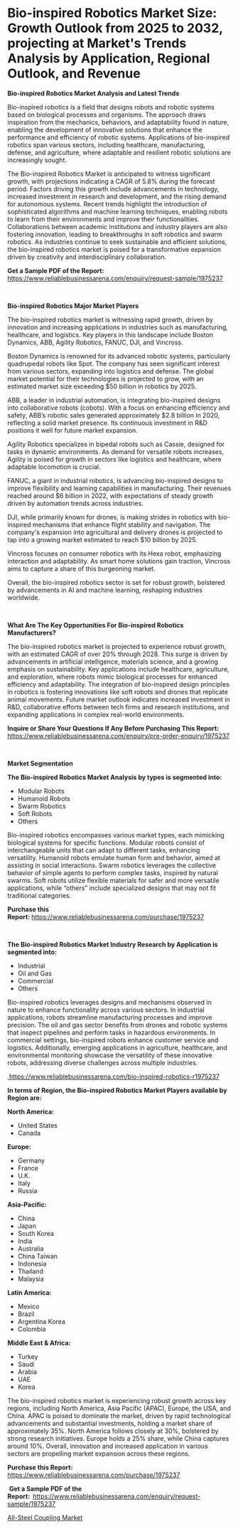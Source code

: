 <p><h1>Bio-inspired Robotics Market Size: Growth Outlook from 2025 to 2032, projecting at Market's Trends Analysis by Application, Regional Outlook, and Revenue</h1></p><p><strong>Bio-inspired Robotics Market Analysis and Latest Trends</strong></p>
<p><p>Bio-inspired robotics is a field that designs robots and robotic systems based on biological processes and organisms. The approach draws inspiration from the mechanics, behaviors, and adaptability found in nature, enabling the development of innovative solutions that enhance the performance and efficiency of robotic systems. Applications of bio-inspired robotics span various sectors, including healthcare, manufacturing, defense, and agriculture, where adaptable and resilient robotic solutions are increasingly sought.</p><p>The Bio-inspired Robotics Market is anticipated to witness significant growth, with projections indicating a CAGR of 5.8% during the forecast period. Factors driving this growth include advancements in technology, increased investment in research and development, and the rising demand for autonomous systems. Recent trends highlight the introduction of sophisticated algorithms and machine learning techniques, enabling robots to learn from their environments and improve their functionalities. Collaborations between academic institutions and industry players are also fostering innovation, leading to breakthroughs in soft robotics and swarm robotics. As industries continue to seek sustainable and efficient solutions, the bio-inspired robotics market is poised for a transformative expansion driven by creativity and interdisciplinary collaboration.</p></p>
<p><strong>Get a Sample PDF of the Report:&nbsp;</strong> <a href="https://www.reliablebusinessarena.com/enquiry/request-sample/1975237?utm_campaign=2330&utm_medium=2&utm_source=Github&utm_content=ia&utm_term=01032025&utm_id=bio-inspired-robotics">https://www.reliablebusinessarena.com/enquiry/request-sample/1975237</a></p>
<p>&nbsp;</p>
<p><strong>Bio-inspired Robotics Major Market Players</strong></p>
<p><p>The bio-inspired robotics market is witnessing rapid growth, driven by innovation and increasing applications in industries such as manufacturing, healthcare, and logistics. Key players in this landscape include Boston Dynamics, ABB, Agility Robotics, FANUC, DJI, and Vincross.</p><p>Boston Dynamics is renowned for its advanced robotic systems, particularly quadrupedal robots like Spot. The company has seen significant interest from various sectors, expanding into logistics and defense. The global market potential for their technologies is projected to grow, with an estimated market size exceeding $50 billion in robotics by 2025.</p><p>ABB, a leader in industrial automation, is integrating bio-inspired designs into collaborative robots (cobots). With a focus on enhancing efficiency and safety, ABB’s robotic sales generated approximately $2.8 billion in 2020, reflecting a solid market presence. Its continuous investment in R&D positions it well for future market expansion.</p><p>Agility Robotics specializes in bipedal robots such as Cassie, designed for tasks in dynamic environments. As demand for versatile robots increases, Agility is poised for growth in sectors like logistics and healthcare, where adaptable locomotion is crucial.</p><p>FANUC, a giant in industrial robotics, is advancing bio-inspired designs to improve flexibility and learning capabilities in manufacturing. Their revenues reached around $6 billion in 2022, with expectations of steady growth driven by automation trends across industries.</p><p>DJI, while primarily known for drones, is making strides in robotics with bio-inspired mechanisms that enhance flight stability and navigation. The company's expansion into agricultural and delivery drones is projected to tap into a growing market estimated to reach $10 billion by 2025.</p><p>Vincross focuses on consumer robotics with its Hexa robot, emphasizing interaction and adaptability. As smart home solutions gain traction, Vincross aims to capture a share of this burgeoning market.</p><p>Overall, the bio-inspired robotics sector is set for robust growth, bolstered by advancements in AI and machine learning, reshaping industries worldwide.</p></p>
<p>&nbsp;</p>
<p><strong>What Are The Key Opportunities For Bio-inspired Robotics Manufacturers?</strong></p>
<p><p>The bio-inspired robotics market is projected to experience robust growth, with an estimated CAGR of over 20% through 2028. This surge is driven by advancements in artificial intelligence, materials science, and a growing emphasis on sustainability. Key applications include healthcare, agriculture, and exploration, where robots mimic biological processes for enhanced efficiency and adaptability. The integration of bio-inspired design principles in robotics is fostering innovations like soft robots and drones that replicate animal movements. Future market outlook indicates increased investment in R&D, collaborative efforts between tech firms and research institutions, and expanding applications in complex real-world environments.</p></p>
<p><strong>Inquire or Share Your Questions If Any Before Purchasing This Report:</strong> <a href="https://www.reliablebusinessarena.com/enquiry/pre-order-enquiry/1975237?utm_campaign=2330&utm_medium=2&utm_source=Github&utm_content=ia&utm_term=01032025&utm_id=bio-inspired-robotics">https://www.reliablebusinessarena.com/enquiry/pre-order-enquiry/1975237</a></p>
<p>&nbsp;</p>
<p><strong>Market Segmentation</strong></p>
<p><strong>The Bio-inspired Robotics Market Analysis by types is segmented into:</strong></p>
<p><ul><li>Modular Robots</li><li>Humanoid Robots</li><li>Swarm Robotics</li><li>Soft Robots</li><li>Others</li></ul></p>
<p><p>Bio-inspired robotics encompasses various market types, each mimicking biological systems for specific functions. Modular robots consist of interchangeable units that can adapt to different tasks, enhancing versatility. Humanoid robots emulate human form and behavior, aimed at assisting in social interactions. Swarm robotics leverages the collective behavior of simple agents to perform complex tasks, inspired by natural swarms. Soft robots utilize flexible materials for safer and more versatile applications, while “others” include specialized designs that may not fit traditional categories.</p></p>
<p><strong>Purchase this Report:&nbsp;</strong><a href="https://www.reliablebusinessarena.com/purchase/1975237?utm_campaign=2330&utm_medium=2&utm_source=Github&utm_content=ia&utm_term=01032025&utm_id=bio-inspired-robotics">https://www.reliablebusinessarena.com/purchase/1975237</a></p>
<p>&nbsp;</p>
<p><strong>The Bio-inspired Robotics Market Industry Research by Application is segmented into:</strong></p>
<p><ul><li>Industrial</li><li>Oil and Gas</li><li>Commercial</li><li>Others</li></ul></p>
<p><p>Bio-inspired robotics leverages designs and mechanisms observed in nature to enhance functionality across various sectors. In industrial applications, robots streamline manufacturing processes and improve precision. The oil and gas sector benefits from drones and robotic systems that inspect pipelines and perform tasks in hazardous environments. In commercial settings, bio-inspired robots enhance customer service and logistics. Additionally, emerging applications in agriculture, healthcare, and environmental monitoring showcase the versatility of these innovative robots, addressing diverse challenges across multiple industries.</p></p>
<p><a href="https://www.reliablebusinessarena.com/bio-inspired-robotics-r1975237?utm_campaign=2330&utm_medium=2&utm_source=Github&utm_content=ia&utm_term=01032025&utm_id=bio-inspired-robotics">&nbsp;https://www.reliablebusinessarena.com/bio-inspired-robotics-r1975237</a></p>
<p><strong>In terms of Region, the Bio-inspired Robotics Market Players available by Region are:</strong></p>
<p>
    <p> <strong> North America: </strong>
        <ul>
            <li>United States</li>
            <li>Canada</li>
        </ul>
        </p> 
    <p> <strong> Europe: </strong>
        <ul>
            <li>Germany</li>
            <li>France</li>
            <li>U.K.</li>
            <li>Italy</li>
            <li>Russia</li>
        </ul>
        </p> 
    <p> <strong> Asia-Pacific: </strong>
        <ul>
            <li>China</li>
            <li>Japan</li>
            <li>South Korea</li>
            <li>India</li>
            <li>Australia</li>
            <li>China Taiwan</li>
            <li>Indonesia</li>
            <li>Thailand</li>
            <li>Malaysia</li>
        </ul>
        </p> 
    <p> <strong> Latin America: </strong>
        <ul>
            <li>Mexico</li>
            <li>Brazil</li>
            <li>Argentina Korea</li>
            <li>Colombia</li>
        </ul>
        </p> 
    <p> <strong> Middle East & Africa: </strong>
        <ul>
            <li>Turkey</li>
            <li>Saudi</li>
            <li>Arabia</li>
            <li>UAE</li>
            <li>Korea</li>
        </ul>
    </p>
    </p>
<p><p>The bio-inspired robotics market is experiencing robust growth across key regions, including North America, Asia Pacific (APAC), Europe, the USA, and China. APAC is poised to dominate the market, driven by rapid technological advancements and substantial investments, holding a market share of approximately 35%. North America follows closely at 30%, bolstered by strong research initiatives. Europe holds a 25% share, while China captures around 10%. Overall, innovation and increased application in various sectors are propelling market expansion across these regions.</p></p>
<p><strong>Purchase this Report: </strong><a href="https://www.reliablebusinessarena.com/purchase/1975237?utm_campaign=2330&utm_medium=2&utm_source=Github&utm_content=ia&utm_term=01032025&utm_id=bio-inspired-robotics">https://www.reliablebusinessarena.com/purchase/1975237</a></p>
<p>&nbsp;<strong>Get a Sample PDF of the Report:&nbsp;&nbsp;</strong><a href="https://www.reliablebusinessarena.com/enquiry/request-sample/1975237?utm_campaign=2330&utm_medium=2&utm_source=Github&utm_content=ia&utm_term=01032025&utm_id=bio-inspired-robotics">https://www.reliablebusinessarena.com/enquiry/request-sample/1975237</a></p>
<p><strong></strong></p>
<p><p><a href="https://github.com/vilolakoreni/Market-Research-Report-List-1/blob/main/all-steel-coupling-market.md?utm_campaign=2330&utm_medium=2&utm_source=Github&utm_content=ia&utm_term=01032025&utm_id=bio-inspired-robotics">All-Steel Coupling Market</a></p></p>
